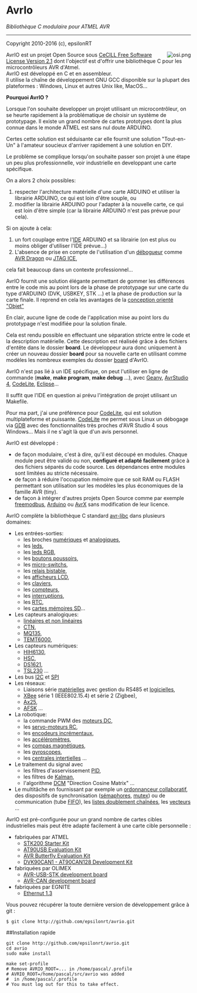 # AvrIo

*Bibliothèque C modulaire pour ATMEL AVR*

---
Copyright 2010-2016 (c), epsilonRT

<a href="http://www.cecill.info/licences/Licence_CeCILL_V2.1-en.html">
  <img src="https://raw.githubusercontent.com/epsilonrt/gxPL/master/doc/images/osi.png" alt="osi.png" align="right" valign="top">
</a>

AvrIO est un projet Open Source sous
[CeCILL Free Software License Version 2.1](http://www.cecill.info/licences/Licence_CeCILL_V2.1-en.html)
dont l'objectif est d'offrir une bibliothèque C pour les microcontrôleurs AVR
d'Atmel.<br>
AvrIO est développé en C et en assembleur.<br>
Il utilise la chaîne de développement GNU GCC disponible sur 
la plupart des plateformes : Windows, Linux et autres Unix like, MacOS...

**Pourquoi AvrIO ?**

Lorsque l'on souhaite developper un projet utilisant un microcontrôleur, on se
heurte rapidement à la problématique de choisir un système de prototypage.
Il existe un grand nombre de cartes prototypes dont la plus connue dans le monde
ATMEL est sans nul doute ARDUINO.

Certes cette solution est séduisante car elle
fournit une solution "Tout-en-Un" à l'amateur soucieux d'arriver rapidement à 
une solution en DIY.

Le problème se complique lorsqu'on souhaite passer son projet à une étape 
un peu plus professionnelle, voir industrielle en developpant une carte spécifique.

On a alors 2 choix possibles:

1. respecter l'architecture matérielle d'une carte ARDUINO et utiliser la 
  librairie ARDUINO, ce qui est loin d'être souple, ou
2. modifier la librairie ARDUINO pour l'adapter à la nouvelle carte, ce qui est
  loin d'être simple (car la librairie ARDUINO n'est pas prévue pour cela).
  
Si on ajoute à cela:

1. un fort couplage entre l'[IDE](https://fr.wikipedia.org/wiki/Environnement_de_d%C3%A9veloppement) 
  ARDUINO et sa librairie (on est plus ou moins obliger d'utiliser l'IDE prévue...)
2. L'absence de prise en compte de l'utilisation d'un 
  [débogueur](https://fr.wikipedia.org/wiki/D%C3%A9bogueur) comme 
  [AVR Dragon](http://www.atmel.com/tools/AVRDRAGON.aspx) ou
  [JTAG ICE](http://www.atmel.com/tools/JTAGICE3.aspx),

cela fait beaucoup dans un contexte professionnel...

AvrIO fournit une solution élégante permettant de gommer les différences entre
le code mis au point lors de la phase de prototypage sur une carte du type 
d'ARDUINO (DVK, USBKEY, STK ...) et la phase de production sur la carte finale.
Il reprend en cela les avantages de la 
[conception orienté "Objet"](https://fr.wikipedia.org/wiki/Programmation_orient%C3%A9e_objet)

En clair, aucune ligne de code de l'application mise au point lors du prototypage
n'est modifiée pour la solution finale.

Cela est rendu possible en effectuant une séparation stricte entre le code et
la description matérielle. Cette description est réaliséé grâce à des fichiers
d'entête dans le dossier **board**. Le développeur aura donc uniquement à créer
un nouveau dossier **board** pour sa nouvelle carte en utilisant comme modèles 
les nombreux exemples du dossier 
[board](https://github.com/epsilonrt/avrio/tree/master/board) d'AvrIO.

AvrIO n'est pas lié à un IDE spécifique, on peut l'utiliser en ligne de 
commande (**make**, **make program**, **make debug** ...), avec 
[Geany](https://www.geany.org/), 
[AvrStudio 4](http://www.atmel.com/tools/studioarchive.aspx), 
[CodeLite](http://www.codelite.org/), [Eclipse](https://eclipse.org/)... 

Il suffit que l'IDE en question ai prévu l'intégration de projet utilisant un 
Makefile.

Pour ma part, j'ai une préférence pour [CodeLite](http://www.codelite.org/), 
qui est solution multiplateforme et puissante. [CodeLite](http://www.codelite.org/)
me permet sous Linux un débogage via [GDB](https://www.gnu.org/software/gdb/) 
avec des fonctionnalités très proches d'AVR Studio 4 sous Windows... Mais il 
ne s'agit là que d'un avis personnel.

AvrIO est développé :

* de façon modulaire, c'est à dire, qu'il est découpé en modules. 
  Chaque module peut être validé ou non, **configuré et adapté facilement** 
  grâce à des fichiers séparés du code source. Les dépendances entre modules 
  sont limitées au stricte nécessaire.
* de façon à réduire l'occupation mémoire que ce soit RAM ou FLASH permettant 
  son utilisation sur les modèles les plus économiques de la famille AVR (tiny).
* de façon à intégrer d'autres projets Open Source comme par exemple 
  [freemodbus](http://freemodbus.berlios.de/), 
  [Arduino](https://github.com/arduino/Arduino) ou 
  [AvrX](http://www.epsilonrt.com/avrio/group__avrx__module.html) 
  sans modification de leur licence.

AvrIO complète la bibliothèque C standard 
[avr-libc](http://www.nongnu.org/avr-libc/) dans plusieurs domaines:

* Les entrées-sorties:
    - les broches [numériques](http://www.epsilonrt.com/avrio/group__dpin__module.html) et 
      [analogiques](http://www.epsilonrt.com/avrio/group__adc__module.html),
    - les [leds](http://www.epsilonrt.com/avrio/group__led__module.html), 
    - les [leds RGB](http://www.epsilonrt.com/avrio/group__ledrgb__module.html), 
    - les [boutons poussoirs](http://www.epsilonrt.com/avrio/group__button__module.html), 
    - les [micro-switchs](http://www.epsilonrt.com/avrio/group__switch__module.html), 
    - les [relais bistable](http://www.epsilonrt.com/avrio/group__bisrelay__module.html), 
    - les [afficheurs LCD](http://www.epsilonrt.com/avrio/group__lcd__module.html), 
    - les [claviers](http://www.epsilonrt.com/avrio/group__keyb__module.html), 
    - les [compteurs](http://www.epsilonrt.com/avrio/group__counter__module.html), 
    - les [interruptions](http://www.epsilonrt.com/avrio/group__irq__module.html), 
    - les [RTC](http://www.epsilonrt.com/avrio/group__rtc__module.html),
    - les [cartes mémoires SD](http://www.epsilonrt.com/avrio/group__mmc__module.html)...
* Les capteurs analogiques:
    - [linéaires et non linéaires](http://www.epsilonrt.com/avrio/group__adc__sensor__module.html)
    - [CTN](http://www.epsilonrt.com/avrio/group__ntc__module.html), 
    - [MQ135](http://www.epsilonrt.com/avrio/group__mq135__module.html), 
    - [TEMT6000](http://www.epsilonrt.com/avrio/group__temt__module.html), 
* Les capteurs numériques: 
    - [HIH6130](http://www.epsilonrt.com/avrio/group__hih6130__module.html), 
    - [HSC](http://www.epsilonrt.com/avrio/group__hsc__module.html), 
    - [DS1621](http://www.epsilonrt.com/avrio/group__ds1621__module.html), 
    - [TSL230](http://www.epsilonrt.com/avrio/group__tsl230__module.html) ...
* Les bus [I2C](http://www.epsilonrt.com/avrio/group__twi__group.html) 
  et [SPI](http://www.epsilonrt.com/avrio/group__spi__module.html)
* Les réseaux: 
    - Liaisons série
      [matérielles](http://www.epsilonrt.com/avrio/group__serial__module.html) avec
      gestion du RS485 et [logicielles](file:///home/pascal/src/avrio/doc/html/group__serial__sw__module.html), 
    - [XBee](http://www.epsilonrt.com/avrio/group__avrio__xbee.html) série 1 (IEEE802.15.4) et série 2 (Zigbee), 
    - [Ax25](http://www.epsilonrt.com/avrio/group__ax25__module.html), 
    - [AFSK](http://www.epsilonrt.com/avrio/group__afsk__module.html) ...
* La robotique:  
    - la commande PWM des [moteurs DC](http://www.epsilonrt.com/avrio/group__bdcm__module.html), 
    - les [servo-moteurs RC](http://www.epsilonrt.com/avrio/group__servo__module.html), 
    - les [encodeurs incrémentaux](http://www.epsilonrt.com/avrio/group__encoder__module.html),  
    - les [accéléromètres](http://www.epsilonrt.com/avrio/group__acc3d__module.html), 
    - les [compas magnétiques](http://www.epsilonrt.com/avrio/group__comp3d__module.html), 
    - les [gyroscopes](http://www.epsilonrt.com/avrio/group__gyro3d__module.html), 
    - les [centrales intertielles](http://www.epsilonrt.com/avrio/group__imu__module.html) ...
* Le traitement du signal avec 
    - les filtres d'asservissement [PID](http://www.epsilonrt.com/avrio/group__pid__module.html), 
    - les filtres de [Kalman](http://www.epsilonrt.com/avrio/group__kalman__module.html),
    - l'algorithme [DCM](http://www.epsilonrt.com/avrio/group__dcm__module.html) "Direction Cosine Matrix" ...
* Le multitâche en fournissant par exemple un 
  [ordonnanceur collaboratif](http://www.epsilonrt.com/avrio/group__task__module.html), 
  des dispositifs de synchronisation ([sémaphores](http://www.epsilonrt.com/avrio/group__semaphore__module.html), 
  [mutex](http://www.epsilonrt.com/avrio/group__mutex__module.html)) 
  ou de communication (tube [FIFO](http://www.epsilonrt.com/avrio/group__queue__module.html)), 
  les [listes doublement chaînées](http://www.epsilonrt.com/avrio/group__avrio__dlist.html),
  les [vecteurs](http://www.epsilonrt.com/avrio/group__avrio__vector.html) ...

AvrIO est pré-configurée pour un grand nombre de cartes cibles industrielles 
mais peut être adapté facilement à une carte cible personnelle :

* fabriquées par ATMEL
    - [STK200 Starter Kit](http://www.atmel.com/dyn/resources/prod_documents/doc1107.pdf)
    - [AT90USB Evaluation Kit](http://www.atmel.com/dyn/resources/prod_documents/doc7627.pdf)
    - [AVR Butterfly Evaluation Kit](http://www.atmel.com/dyn/resources/prod_documents/doc4271.pdf)
    - [DVK90CAN1 - AT90CAN128 Development Kit](http://www.atmel.com/dyn/resources/prod_documents/doc4381.pdf)
* fabriquées par OLIMEX
    - [AVR-USB-STK development board](http://www.olimex.com/dev/pdf/AVR/AVR-USB-STK.pdf)
    - [AVR-CAN development board](http://www.olimex.com/dev/pdf/AVR/AVR-CAN.pdf)
* fabriquées par EGNITE
    - [Ethernut 1.3](http://www.ethernut.de/pdf/enhwm13e.pdf)

Vous pouvez récupérer la toute dernière version de développement grâce à git :

    $ git clone http://github.com/epsilonrt/avrio.git

##Installation rapide

    git clone http://github.com/epsilonrt/avrio.git
    cd avrio
    sudo make install
    
    make set-profile
    # Remove AVRIO_ROOT=... in /home/pascal/.profile
    # AVRIO_ROOT=/home/pascal/src/avrio was added
    #  in /home/pascal/.profile
    # You must log out for this to take effect.
